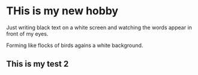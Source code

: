# THis is my new hobby

Just writing black text on a white screen and watching the words appear in front of my eyes.

Forming like flocks of birds agains a white background.

## This is my test 2
